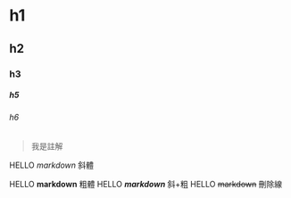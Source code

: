# h1
## h2
### h3

##### h5
###### h6
 > 我是註解
 
HELLO *markdown* 斜體

HELLO **markdown** 粗體 
HELLO ***markdown*** 斜+粗
HELLO ~~markdown~~ 刪除線